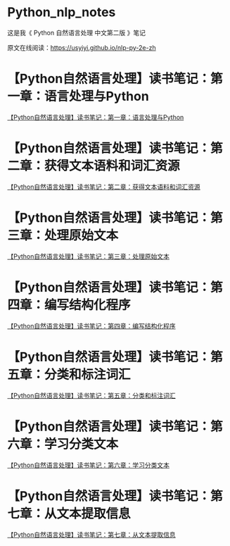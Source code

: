 # Python_nlp_notes
这是我《 Python 自然语言处理 中文第二版 》笔记

原文在线阅读：https://usyiyi.github.io/nlp-py-2e-zh

# 【Python自然语言处理】读书笔记：第一章：语言处理与Python
[【Python自然语言处理】读书笔记：第一章：语言处理与Python](https://github.com/JackKuo666/Python_nlp_notes/blob/master/%E3%80%90Python%E8%87%AA%E7%84%B6%E8%AF%AD%E8%A8%80%E5%A4%84%E7%90%86%E3%80%91%E8%AF%BB%E4%B9%A6%E7%AC%94%E8%AE%B0%EF%BC%9A%E7%AC%AC%E4%B8%80%E7%AB%A0%EF%BC%9A%E8%AF%AD%E8%A8%80%E5%A4%84%E7%90%86%E4%B8%8EPython.md)

# 【Python自然语言处理】读书笔记：第二章：获得文本语料和词汇资源
[【Python自然语言处理】读书笔记：第二章：获得文本语料和词汇资源](https://github.com/JackKuo666/Python_nlp_notes/blob/master/%E3%80%90Python%E8%87%AA%E7%84%B6%E8%AF%AD%E8%A8%80%E5%A4%84%E7%90%86%E3%80%91%E8%AF%BB%E4%B9%A6%E7%AC%94%E8%AE%B0%EF%BC%9A%E7%AC%AC%E4%BA%8C%E7%AB%A0%EF%BC%9A%E8%8E%B7%E5%BE%97%E6%96%87%E6%9C%AC%E8%AF%AD%E6%96%99%E5%92%8C%E8%AF%8D%E6%B1%87%E8%B5%84%E6%BA%90.md)

# 【Python自然语言处理】读书笔记：第三章：处理原始文本
[【Python自然语言处理】读书笔记：第三章：处理原始文本](https://github.com/JackKuo666/Python_nlp_notes/blob/master/%E3%80%90Python%E8%87%AA%E7%84%B6%E8%AF%AD%E8%A8%80%E5%A4%84%E7%90%86%E3%80%91%E8%AF%BB%E4%B9%A6%E7%AC%94%E8%AE%B0%EF%BC%9A%E7%AC%AC%E4%B8%89%E7%AB%A0%EF%BC%9A%E5%A4%84%E7%90%86%E5%8E%9F%E5%A7%8B%E6%96%87%E6%9C%AC.ipynb)

# 【Python自然语言处理】读书笔记：第四章：编写结构化程序
[【Python自然语言处理】读书笔记：第四章：编写结构化程序](https://github.com/JackKuo666/Python_nlp_notes/blob/master/%E3%80%90Python%E8%87%AA%E7%84%B6%E8%AF%AD%E8%A8%80%E5%A4%84%E7%90%86%E3%80%91%E8%AF%BB%E4%B9%A6%E7%AC%94%E8%AE%B0%EF%BC%9A%E7%AC%AC%E5%9B%9B%E7%AB%A0%EF%BC%9A%E7%BC%96%E5%86%99%E7%BB%93%E6%9E%84%E5%8C%96%E7%A8%8B%E5%BA%8F.ipynb)

# 【Python自然语言处理】读书笔记：第五章：分类和标注词汇
[【Python自然语言处理】读书笔记：第五章：分类和标注词汇](https://github.com/JackKuo666/Python_nlp_notes/blob/master/%E3%80%90Python%E8%87%AA%E7%84%B6%E8%AF%AD%E8%A8%80%E5%A4%84%E7%90%86%E3%80%91%E8%AF%BB%E4%B9%A6%E7%AC%94%E8%AE%B0%EF%BC%9A%E7%AC%AC%E4%BA%94%E7%AB%A0%EF%BC%9A%E5%88%86%E7%B1%BB%E5%92%8C%E6%A0%87%E6%B3%A8%E8%AF%8D%E6%B1%87.ipynb)

# 【Python自然语言处理】读书笔记：第六章：学习分类文本
[【Python自然语言处理】读书笔记：第六章：学习分类文本](https://github.com/JackKuo666/Python_nlp_notes/blob/master/%E3%80%90Python%E8%87%AA%E7%84%B6%E8%AF%AD%E8%A8%80%E5%A4%84%E7%90%86%E3%80%91%E8%AF%BB%E4%B9%A6%E7%AC%94%E8%AE%B0%EF%BC%9A%E7%AC%AC%E5%85%AD%E7%AB%A0%EF%BC%9A%E5%AD%A6%E4%B9%A0%E5%88%86%E7%B1%BB%E6%96%87%E6%9C%AC.ipynb)

# 【Python自然语言处理】读书笔记：第七章：从文本提取信息
[【Python自然语言处理】读书笔记：第七章：从文本提取信息](https://github.com/JackKuo666/Python_nlp_notes/blob/master/%E3%80%90Python%E8%87%AA%E7%84%B6%E8%AF%AD%E8%A8%80%E5%A4%84%E7%90%86%E3%80%91%E8%AF%BB%E4%B9%A6%E7%AC%94%E8%AE%B0%EF%BC%9A%E7%AC%AC%E4%B8%83%E7%AB%A0%EF%BC%9A%E4%BB%8E%E6%96%87%E6%9C%AC%E6%8F%90%E5%8F%96%E4%BF%A1%E6%81%AF.ipynb)
